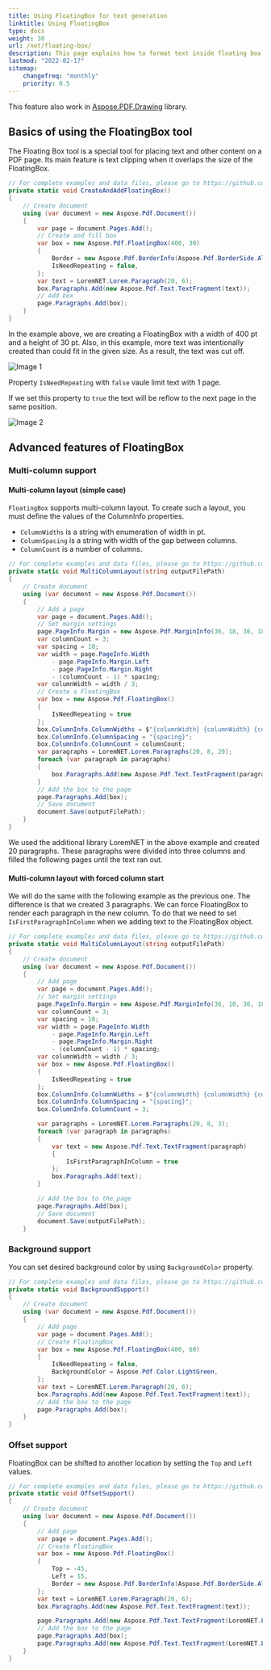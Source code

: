 ```yaml
---
title: Using FloatingBox for text generation
linktitle: Using FloatingBox
type: docs
weight: 30
url: /net/floating-box/
description: This page explains how to format text inside floating box. 
lastmod: "2022-02-17"
sitemap:
    changefreq: "monthly"
    priority: 0.5
---
```

<script type="application/ld+json">
{
    "@context": "https://schema.org",
    "@type": "TechArticle",
    "headline": "Using FloatingBox for text generation",
    "alternativeHeadline": "FloatingBox Enhances PDF Text Layout Options",
    "abstract": "The FloatingBox feature enhances PDF text formatting by allowing users to manage text placement with precision, including multi-column layouts and adjustable offsets. It supports text clipping, background colors, and options for repeating content across pages, making it a versatile tool for creating structured and visually appealing documents",
    "author": {
        "@type": "Person",
        "name": "Anastasiia Holub",
        "givenName": "Anastasiia",
        "familyName": "Holub",
        "url": "https://www.linkedin.com/in/anastasiia-holub-750430225/"
    },
    "genre": "pdf document generation",
    "wordcount": "682",
    "proficiencyLevel": "Beginner",
    "publisher": {
        "@type": "Organization",
        "name": "Aspose.PDF for .NET",
        "url": "https://products.aspose.com/pdf",
        "logo": "https://www.aspose.cloud/templates/aspose/img/products/pdf/aspose_pdf-for-net.svg",
        "alternateName": "Aspose",
        "sameAs": [
            "https://facebook.com/aspose.pdf/",
            "https://twitter.com/asposepdf",
            "https://www.youtube.com/channel/UCmV9sEg_QWYPi6BJJs7ELOg/featured",
            "https://www.linkedin.com/company/aspose",
            "https://stackoverflow.com/questions/tagged/aspose",
            "https://aspose.quora.com/",
            "https://aspose.github.io/"
        ],
        "contactPoint": [
            {
                "@type": "ContactPoint",
                "telephone": "+1 903 306 1676",
                "contactType": "sales",
                "areaServed": "US",
                "availableLanguage": "en"
            },
            {
                "@type": "ContactPoint",
                "telephone": "+44 141 628 8900",
                "contactType": "sales",
                "areaServed": "GB",
                "availableLanguage": "en"
            },
            {
                "@type": "ContactPoint",
                "telephone": "+61 2 8006 6987",
                "contactType": "sales",
                "areaServed": "AU",
                "availableLanguage": "en"
            }
        ]
    },
    "url": "/net/floating-box/",
    "mainEntityOfPage": {
        "@type": "WebPage",
        "@id": "/net/floating-box/"
    },
    "dateModified": "2024-11-25",
    "description": "Aspose.PDF can perform not only simple and easy tasks but also cope with more complex goals. Check the next section for advanced users and developers."
}
</script>

This feature also work in [Aspose.PDF.Drawing](/pdf/net/drawing/) library.

## Basics of using the FloatingBox tool

The Floating Box tool is a special tool for placing text and other content on a PDF page. Its main feature is text clipping when it overlaps the size of the FloatingBox.

```cs
// For complete examples and data files, please go to https://github.com/aspose-pdf/Aspose.PDF-for-.NET
private static void CreateAndAddFloatingBox()
{
	// Create document
	using (var document = new Aspose.Pdf.Document())
	{
		var page = document.Pages.Add();
		// Create and fill box
		var box = new Aspose.Pdf.FloatingBox(400, 30)
		{
			Border = new Aspose.Pdf.BorderInfo(Aspose.Pdf.BorderSide.All, 1.5f, Aspose.Pdf.Color.DarkGreen),
			IsNeedRepeating = false,
		};
		var text = LoremNET.Lorem.Paragraph(20, 6);
		box.Paragraphs.Add(new Aspose.Pdf.Text.TextFragment(text));
		// Add box
		page.Paragraphs.Add(box);
	}
}
```  

In the example above, we are creating a FloatingBox with a width of 400 pt and a height of 30 pt.
Also, in this example, more text was intentionally created than could fit in the given size.
As a result, the text was cut off.

![Image 1](image01.png)

Property `IsNeedRepeating` with `false` vaule limit text with 1 page.

If we set this property to `true` the text will be reflow to the next page in the same position.

![Image 2](image02.png)

## Advanced features of FloatingBox

### Multi-column support

#### Multi-column layout (simple case)

`FloatingBox` supports multi-column layout. To create such a layout, you must define the values ​​of the ColumnInfo properties.

* `ColumnWidths` is a string with enumeration of width in pt.
* `ColumnSpacing` is a string with width of the gap between columns.
* `ColumnCount` is a number of columns.

```cs
// For complete examples and data files, please go to https://github.com/aspose-pdf/Aspose.PDF-for-.NET
private static void MultiColumnLayout(string outputFilePath)
{
    // Create document
    using (var document = new Aspose.Pdf.Document())
    {
        // Add a page
        var page = document.Pages.Add();
        // Set margin settings
        page.PageInfo.Margin = new Aspose.Pdf.MarginInfo(36, 18, 36, 18);
        var columnCount = 3;
        var spacing = 10;
        var width = page.PageInfo.Width
            - page.PageInfo.Margin.Left
            - page.PageInfo.Margin.Right
            - (columnCount - 1) * spacing;
        var columnWidth = width / 3;
        // Create a FloatingBox
        var box = new Aspose.Pdf.FloatingBox()
        {
            IsNeedRepeating = true
        };
        box.ColumnInfo.ColumnWidths = $"{columnWidth} {columnWidth} {columnWidth}";
        box.ColumnInfo.ColumnSpacing = "{spacing}";
        box.ColumnInfo.ColumnCount = columnCount;
        var paragraphs = LoremNET.Lorem.Paragraphs(20, 8, 20);
        foreach (var paragraph in paragraphs)
        {
            box.Paragraphs.Add(new Aspose.Pdf.Text.TextFragment(paragraph));
        }
        // Add the box to the page
        page.Paragraphs.Add(box);
        // Save document
        document.Save(outputFilePath);
    }
}
```

We used the additional library LoremNET in the above example and created 20 paragraphs. These paragraphs were divided into three columns and filled the following pages until the text ran out.

#### Multi-column layout with forced column start

We will do the same with the following example as the previous one. The difference is that we created 3 paragraphs. We can force FloatingBox to render each paragraph in the new column. To do that we need to set `IsFirstParagraphInColumn` when we adding text to the FloatingBox object.

```cs
// For complete examples and data files, please go to https://github.com/aspose-pdf/Aspose.PDF-for-.NET
private static void MultiColumnLayout(string outputFilePath)
{
	// Create document
	using (var document = new Aspose.Pdf.Document())
	{
		// Add page
		var page = document.Pages.Add();
		// Set margin settings
		page.PageInfo.Margin = new Aspose.Pdf.MarginInfo(36, 18, 36, 18);
		var columnCount = 3;
		var spacing = 10;
		var width = page.PageInfo.Width
			- page.PageInfo.Margin.Left
			- page.PageInfo.Margin.Right
			- (columnCount - 1) * spacing;
		var columnWidth = width / 3;
		var box = new Aspose.Pdf.FloatingBox()
		{
			IsNeedRepeating = true
		};
		box.ColumnInfo.ColumnWidths = $"{columnWidth} {columnWidth} {columnWidth}";
		box.ColumnInfo.ColumnSpacing = "{spacing}";
		box.ColumnInfo.ColumnCount = 3;

		var paragraphs = LoremNET.Lorem.Paragraphs(20, 8, 3);
		foreach (var paragraph in paragraphs)
		{
			var text = new Aspose.Pdf.Text.TextFragment(paragraph)
			{
				IsFirstParagraphInColumn = true
			};
			box.Paragraphs.Add(text);
		}

		// Add the box to the page
		page.Paragraphs.Add(box);
		// Save document
		document.Save(outputFilePath);
	}
```

### Background support

You can set desired background color by using `BackgroundColor` property.

```cs
// For complete examples and data files, please go to https://github.com/aspose-pdf/Aspose.PDF-for-.NET
private static void BackgroundSupport()
{
	// Create document
	using (var document = new Aspose.Pdf.Document())
	{
		// Add page
		var page = document.Pages.Add();
		// Create FloatingBox
		var box = new Aspose.Pdf.FloatingBox(400, 60)
		{
			IsNeedRepeating = false,
			BackgroundColor = Aspose.Pdf.Color.LightGreen,
		};
		var text = LoremNET.Lorem.Paragraph(20, 6);
		box.Paragraphs.Add(new Aspose.Pdf.Text.TextFragment(text));
		// Add the box to the page
		page.Paragraphs.Add(box);
	}
}
```

### Offset support

FloatingBox can be shifted to another location by setting the `Top` and `Left` values.

```cs
// For complete examples and data files, please go to https://github.com/aspose-pdf/Aspose.PDF-for-.NET
private static void OffsetSupport()
{
    // Create document
    using (var document = new Aspose.Pdf.Document())
    {
        // Add page
        var page = document.Pages.Add();
        // Create FloatingBox
        var box = new Aspose.Pdf.FloatingBox()
        {
            Top = -45,
            Left = 15,
            Border = new Aspose.Pdf.BorderInfo(Aspose.Pdf.BorderSide.All, 1.5f, Aspose.Pdf.Color.DarkGreen)
        };
        var text = LoremNET.Lorem.Paragraph(20, 6);
        box.Paragraphs.Add(new Aspose.Pdf.Text.TextFragment(text));

        page.Paragraphs.Add(new Aspose.Pdf.Text.TextFragment(LoremNET.Lorem.Paragraph(20, 6)));
        // Add the box to the page
        page.Paragraphs.Add(box);
        page.Paragraphs.Add(new Aspose.Pdf.Text.TextFragment(LoremNET.Lorem.Paragraph(20, 6)));
    }
}
```
